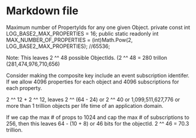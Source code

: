 ﻿# Markdown file

Maximum number of PropertyIds for any one given Object.
private const int LOG_BASE2_MAX_PROPERTIES = 16;
public static readonly int MAX_NUMBER_OF_PROPERTIES = (int)Math.Pow(2, LOG_BASE2_MAX_PROPERTIES); //65536;

Note: This leaves 2 ^^ 48 possible ObjectIds. (2 ^^ 48 = 280 trillon (281,474,976,710,656)

Consider making the composite key include an event subscription identifer.
If we allow 4096 properties for each object and 4096 subscriptions for each property.

2 ^^ 12 + 2 ^^ 12, leaves 2 ^^ (64 - 24) or 2 ^^ 40 or 1,099,511,627,776 or more than 1 trillion objects per life time of an application domain.

If we cap the max # of props to 1024 and cap the max # of subscriptions to 256, then this leaves 64 - (10 + 8) or 46 bits for the objectId. 
2 ^^ 46 = 70.3 trillion.